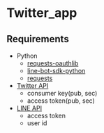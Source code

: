 # Twitter_app
## Requirements
- Python
  - [requests-oauthlib](https://github.com/requests/requests-oauthlib)
  - [line-bot-sdk-python](https://github.com/line/line-bot-sdk-python)
  - [requests](https://github.com/kennethreitz/requests)
- [Twitter API](https://developer.twitter.com/)
  - consumer key(pub, sec)
  - access token(pub, sec)
- [LINE API](https://developers.line.biz/)
  - access token
  - user id